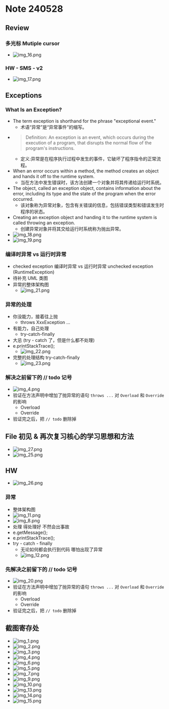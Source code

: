 # Note 240528
## Review

### 多光标 Mutiple cursor
- ![img_16.png](img_16.png)

### HW - SMS - v2
- ![img_17.png](img_17.png)

## Exceptions
### What Is an Exception?
- The term exception is shorthand for the phrase "exceptional event."
  - 术语“异常”是“异常事件”的缩写。
- > Definition: An exception is an event, which occurs during the execution of a program, that disrupts the normal flow of the program's instructions.
  - 定义:异常是在程序执行过程中发生的事件，它破坏了程序指令的正常流程。
- When an error occurs within a method, the method creates an object and hands it off to the runtime system.
  - 当在方法中发生错误时，该方法创建一个对象并将其传递给运行时系统。
- The object, called an exception object, contains information about the error, including its type and the state of the program when the error occurred.
  - 该对象称为异常对象，包含有关错误的信息，包括错误类型和错误发生时程序的状态。
- Creating an exception object and handing it to the runtime system is called throwing an exception.
  - 创建异常对象并将其交给运行时系统称为抛出异常。
- ![img_18.png](img_18.png)
- ![img_19.png](img_19.png)


### 编译时异常 vs 运行时异常
- checked exception 编译时异常 vs 运行时异常 unchecked exception (RuntimeException)
- 待补充 UML 类图
- 异常的整体架构图
  - ![img_21.png](img_21.png)

### 异常的处理
- 你没能力，接着往上抛
  - throws XxxException ...
- 有能力，自己处理
  - try-catch-finally
- 大忌 (try - catch 了，但是什么都不处理)
- e.printStackTrace();
  - ![img_22.png](img_22.png)
- 完整的处理结构 try-catch-finally
  - ![img_23.png](img_23.png)

### 解决之前留下的 // todo 记号
- ![img_4.png](img_4.png)
- 验证在方法声明中增加了抛异常的语句 `throws ...` 对 `Overload` 和 `Override` 的影响
  - Overload
  - Override
- 验证完之后，把 `// todo` 删除掉

## File 初见 & 再次复习核心的学习思想和方法
- ![img_27.png](img_27.png)
- ![img_25.png](img_25.png)

## HW
- ![img_26.png](img_26.png)

### 异常
- 整体架构图
- ![img_11.png](img_11.png)
- ![img_8.png](img_8.png)
- 处理 得处理好 不然会出事故  
- e.getMessage();
- e.printStackTrace();
- try - catch - finally
  - 无论如何都会执行到代码 哪怕出现了异常
  - ![img_12.png](img_12.png)

### 先解决之前留下的 // todo 记号
- ![img_20.png](img_20.png)
- 验证在方法声明中增加了抛异常的语句 `throws ...` 对 `Overload` 和 `Override` 的影响
  - Overload
  - Override
- 验证完之后，把 `// todo` 删除掉

## 截图寄存处
- ![img_1.png](img_1.png)
- ![img_2.png](img_2.png)
- ![img_3.png](img_3.png)
- ![img_4.png](img_4.png)
- ![img_6.png](img_6.png)
- ![img_5.png](img_5.png)
- ![img_7.png](img_7.png)
- ![img_9.png](img_9.png)
- ![img_10.png](img_10.png)
- ![img_13.png](img_13.png)
- ![img_14.png](img_14.png)
- ![img_15.png](img_15.png)